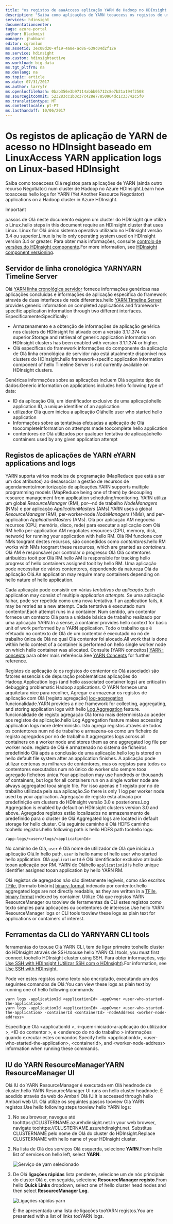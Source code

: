 ```yaml
---
title: "os registos de aaaAccess aplicação YARN de Hadoop no HDInsight baseado em Linux - Azure | Microsoft Docs"
description: "Saiba como aplicações de YARN tooaccess os registos de um cluster de HDInsight (Hadoop) baseado em Linux utilizando Olá da linha de comandos e um browser."
services: hdinsight
documentationcenter: 
tags: azure-portal
author: Blackmist
manager: jhubbard
editor: cgronlun
ms.assetid: 3ec08d20-4f19-4a8e-ac86-639c04d2f12e
ms.service: hdinsight
ms.custom: hdinsightactive
ms.workload: big-data
ms.tgt_pltfrm: na
ms.devlang: na
ms.topic: article
ms.date: 07/31/2017
ms.author: larryfr
ms.openlocfilehash: 0bab356e3b97114abbb05712c8e7b21a194f2508
ms.sourcegitcommit: 523283cc1b3c37c428e77850964dc1c33742c5f0
ms.translationtype: MT
ms.contentlocale: pt-PT
ms.lasthandoff: 10/06/2017
---
```

# <a name="access-yarn-application-logs-on-linux-based-hdinsight"></a><span data-ttu-id="94c37-103">Os registos de aplicação de YARN de acesso no HDInsight baseado em Linux</span><span class="sxs-lookup"><span data-stu-id="94c37-103">Access YARN application logs on Linux-based HDInsight</span></span>

<span data-ttu-id="94c37-104">Saiba como tooaccess Olá registos para aplicações de YARN (ainda outro recurso Negotiator) num cluster de Hadoop no Azure HDInsight.</span><span class="sxs-lookup"><span data-stu-id="94c37-104">Learn how tooaccess hello logs for YARN (Yet Another Resource Negotiator) applications on a Hadoop cluster in Azure HDInsight.</span></span>

> [!IMPORTANT]
> <span data-ttu-id="94c37-105">passos de Olá neste documento exigem um cluster do HDInsight que utiliza o Linux.</span><span class="sxs-lookup"><span data-stu-id="94c37-105">hello steps in this document require an HDInsight cluster that uses Linux.</span></span> <span data-ttu-id="94c37-106">Linux for Olá único sistema operativo utilizado no HDInsight versão 3.4 ou superior.</span><span class="sxs-lookup"><span data-stu-id="94c37-106">Linux is hello only operating system used on HDInsight version 3.4 or greater.</span></span> <span data-ttu-id="94c37-107">Para obter mais informações, consulte [controlo de versões do HDInsight componente](hdinsight-component-versioning.md#hdinsight-windows-retirement).</span><span class="sxs-lookup"><span data-stu-id="94c37-107">For more information, see [HDInsight component versioning](hdinsight-component-versioning.md#hdinsight-windows-retirement).</span></span>

## <span data-ttu-id="94c37-108"><a name="YARNTimelineServer"></a>Servidor de linha cronológica YARN</span><span class="sxs-lookup"><span data-stu-id="94c37-108"><a name="YARNTimelineServer"></a>YARN Timeline Server</span></span>

<span data-ttu-id="94c37-109">Olá [YARN linha cronológica servidor](http://hadoop.apache.org/docs/r2.4.0/hadoop-yarn/hadoop-yarn-site/TimelineServer.html) fornece informações genéricas nas aplicações concluídas e informações de aplicação específica do framework através de duas interfaces de rede diferentes.</span><span class="sxs-lookup"><span data-stu-id="94c37-109">hello [YARN Timeline Server](http://hadoop.apache.org/docs/r2.4.0/hadoop-yarn/hadoop-yarn-site/TimelineServer.html) provides generic information on completed applications and framework-specific application information through two different interfaces.</span></span> <span data-ttu-id="94c37-110">Especificamente:</span><span class="sxs-lookup"><span data-stu-id="94c37-110">Specifically:</span></span>

* <span data-ttu-id="94c37-111">Armazenamento e a obtenção de informações de aplicação genérica nos clusters do HDInsight foi ativado com a versão 3.1.1.374 ou superior.</span><span class="sxs-lookup"><span data-stu-id="94c37-111">Storage and retrieval of generic application information on HDInsight clusters has been enabled with version 3.1.1.374 or higher.</span></span>
* <span data-ttu-id="94c37-112">Olá específicas do framework informações do componente da aplicação de Olá linha cronológica de servidor não está atualmente disponível nos clusters do HDInsight.</span><span class="sxs-lookup"><span data-stu-id="94c37-112">hello framework-specific application information component of hello Timeline Server is not currently available on HDInsight clusters.</span></span>

<span data-ttu-id="94c37-113">Genéricas informações sobre as aplicações incluem Olá seguinte tipo de dados:</span><span class="sxs-lookup"><span data-stu-id="94c37-113">Generic information on applications includes hello following type of data:</span></span>

* <span data-ttu-id="94c37-114">ID da aplicação Olá, um identificador exclusivo de uma aplicação</span><span class="sxs-lookup"><span data-stu-id="94c37-114">hello application ID, a unique identifier of an application</span></span>
* <span data-ttu-id="94c37-115">utilizador Olá quem iniciou a aplicação Olá</span><span class="sxs-lookup"><span data-stu-id="94c37-115">hello user who started hello application</span></span>
* <span data-ttu-id="94c37-116">Informações sobre as tentativas efetuadas a aplicação de Olá toocomplete</span><span class="sxs-lookup"><span data-stu-id="94c37-116">Information on attempts made toocomplete hello application</span></span>
* <span data-ttu-id="94c37-117">contentores de Olá utilizados por qualquer tentativa de aplicação</span><span class="sxs-lookup"><span data-stu-id="94c37-117">hello containers used by any given application attempt</span></span>

## <span data-ttu-id="94c37-118"><a name="YARNAppsAndLogs"></a>Registos de aplicações de YARN e</span><span class="sxs-lookup"><span data-stu-id="94c37-118"><a name="YARNAppsAndLogs"></a>YARN applications and logs</span></span>

<span data-ttu-id="94c37-119">YARN suporta vários modelos de programação (MapReduce que está a ser um dos atributos) ao desassociar a gestão de recursos de agendamento/monitorização de aplicações.</span><span class="sxs-lookup"><span data-stu-id="94c37-119">YARN supports multiple programming models (MapReduce being one of them) by decoupling resource management from application scheduling/monitoring.</span></span> <span data-ttu-id="94c37-120">YARN utiliza um global *ResourceManager* (RM), por--nó de trabalho *NodeManagers* (NMs) e por aplicação *ApplicationMasters* (AMs).</span><span class="sxs-lookup"><span data-stu-id="94c37-120">YARN uses a global *ResourceManager* (RM), per-worker-node *NodeManagers* (NMs), and per-application *ApplicationMasters* (AMs).</span></span> <span data-ttu-id="94c37-121">Olá por aplicação AM negoceia recursos (CPU, memória, disco, rede) para executar a aplicação com Olá RM.</span><span class="sxs-lookup"><span data-stu-id="94c37-121">hello per-application AM negotiates resources (CPU, memory, disk, network) for running your application with hello RM.</span></span> <span data-ttu-id="94c37-122">Olá RM funciona com NMs toogrant destes recursos, são concedidos como *contentores*.</span><span class="sxs-lookup"><span data-stu-id="94c37-122">hello RM works with NMs toogrant these resources, which are granted as *containers*.</span></span> <span data-ttu-id="94c37-123">Olá AM é responsável por controlar o progresso Olá Olá contentores atribuídos tooit por Olá RM.</span><span class="sxs-lookup"><span data-stu-id="94c37-123">hello AM is responsible for tracking hello progress of hello containers assigned tooit by hello RM.</span></span> <span data-ttu-id="94c37-124">Uma aplicação pode necessitar de vários contentores, dependendo da natureza Olá da aplicação Olá.</span><span class="sxs-lookup"><span data-stu-id="94c37-124">An application may require many containers depending on hello nature of hello application.</span></span>

<span data-ttu-id="94c37-125">Cada aplicação pode consistir em várias *tentativas da aplicação*.</span><span class="sxs-lookup"><span data-stu-id="94c37-125">Each application may consist of multiple *application attempts*.</span></span> <span data-ttu-id="94c37-126">Se uma aplicação falhar, pode ser repetida como uma nova tentativa.</span><span class="sxs-lookup"><span data-stu-id="94c37-126">If an application fails, it may be retried as a new attempt.</span></span> <span data-ttu-id="94c37-127">Cada tentativa é executado num contentor.</span><span class="sxs-lookup"><span data-stu-id="94c37-127">Each attempt runs in a container.</span></span> <span data-ttu-id="94c37-128">Num sentido, um contentor fornece um contexto Olá para a unidade básica de trabalho realizado por uma aplicação YARN.</span><span class="sxs-lookup"><span data-stu-id="94c37-128">In a sense, a container provides hello context for basic unit of work performed by a YARN application.</span></span> <span data-ttu-id="94c37-129">Todo o trabalho que é efetuado no contexto de Olá de um contentor é executado no nó de trabalho única de Olá no qual Olá contentor foi alocado.</span><span class="sxs-lookup"><span data-stu-id="94c37-129">All work that is done within hello context of a container is performed on hello single worker node on which hello container was allocated.</span></span> <span data-ttu-id="94c37-130">Consulte [YARN conceitos] [ YARN-concepts] para obter mais referência.</span><span class="sxs-lookup"><span data-stu-id="94c37-130">See [YARN Concepts][YARN-concepts] for further reference.</span></span>

<span data-ttu-id="94c37-131">Registos de aplicação (e os registos do contentor de Olá associado) são fatores essenciais de depuração problemáticas aplicações do Hadoop.</span><span class="sxs-lookup"><span data-stu-id="94c37-131">Application logs (and hello associated container logs) are critical in debugging problematic Hadoop applications.</span></span> <span data-ttu-id="94c37-132">O YARN fornece uma arquitetura nice para recolher, Agregar e armazenar os registos de aplicação com Olá [registo agregação] [ log-aggregation] funcionalidade.</span><span class="sxs-lookup"><span data-stu-id="94c37-132">YARN provides a nice framework for collecting, aggregating, and storing application logs with hello [Log Aggregation][log-aggregation] feature.</span></span> <span data-ttu-id="94c37-133">funcionalidade de registo agregação Olá torna mais determinista ao aceder aos registos de aplicação.</span><span class="sxs-lookup"><span data-stu-id="94c37-133">hello Log Aggregation feature makes accessing application logs more deterministic.</span></span> <span data-ttu-id="94c37-134">Isto agrega registos através de todos os contentores num nó de trabalho e armazena-os como um ficheiro de registo agregados por nó de trabalho.</span><span class="sxs-lookup"><span data-stu-id="94c37-134">It aggregates logs across all containers on a worker node and stores them as one aggregated log file per worker node.</span></span> <span data-ttu-id="94c37-135">registo de Olá é armazenado no sistema de ficheiros predefinido Olá após a conclusão de uma aplicação.</span><span class="sxs-lookup"><span data-stu-id="94c37-135">hello log is stored on hello default file system after an application finishes.</span></span> <span data-ttu-id="94c37-136">A aplicação pode utilizar centenas ou milhares de contentores, mas os registos para todos os contentores executados num nó único do worker são sempre tooa agregado ficheiros única.</span><span class="sxs-lookup"><span data-stu-id="94c37-136">Your application may use hundreds or thousands of containers, but logs for all containers run on a single worker node are always aggregated tooa single file.</span></span> <span data-ttu-id="94c37-137">Por isso apenas é 1 registo por nó de trabalho utilizada pela sua aplicação.</span><span class="sxs-lookup"><span data-stu-id="94c37-137">So there is only 1 log per worker node used by your application.</span></span> <span data-ttu-id="94c37-138">Agregação de registo está ativada por predefinição em clusters do HDInsight versão 3.0 e posteriores.</span><span class="sxs-lookup"><span data-stu-id="94c37-138">Log Aggregation is enabled by default on HDInsight clusters version 3.0 and above.</span></span> <span data-ttu-id="94c37-139">Agregados registos estão localizados no armazenamento de predefinido para o cluster de Olá.</span><span class="sxs-lookup"><span data-stu-id="94c37-139">Aggregated logs are located in default storage for hello cluster.</span></span> <span data-ttu-id="94c37-140">Olá seguinte caminho é Olá HDFS caminho toohello registos:</span><span class="sxs-lookup"><span data-stu-id="94c37-140">hello following path is hello HDFS path toohello logs:</span></span>

    /app-logs/<user>/logs/<applicationId>

<span data-ttu-id="94c37-141">No caminho de Olá, `user` é Olá nome de utilizador de Olá que iniciou a aplicação Olá.</span><span class="sxs-lookup"><span data-stu-id="94c37-141">In hello path, `user` is hello name of hello user who started hello application.</span></span> <span data-ttu-id="94c37-142">Olá `applicationId` é Olá Identificador exclusivo atribuído tooan aplicação por RM. YARN de Olá</span><span class="sxs-lookup"><span data-stu-id="94c37-142">hello `applicationId` is hello unique identifier assigned tooan application by hello YARN RM.</span></span>

<span data-ttu-id="94c37-143">Olá registos de agregados não são diretamente legíveis, como são escritos [TFile][T-file], [formato binário] [ binary-format] indexado por contentor.</span><span class="sxs-lookup"><span data-stu-id="94c37-143">hello aggregated logs are not directly readable, as they are written in a [TFile][T-file], [binary format][binary-format] indexed by container.</span></span> <span data-ttu-id="94c37-144">Utilize Olá que registos YARN ResourceManager ou tooview de ferramentas da CLI estes registos como texto simples para aplicações ou contentores de interesse.</span><span class="sxs-lookup"><span data-stu-id="94c37-144">Use hello YARN ResourceManager logs or CLI tools tooview these logs as plain text for applications or containers of interest.</span></span>

## <a name="yarn-cli-tools"></a><span data-ttu-id="94c37-145">Ferramentas da CLI do YARN</span><span class="sxs-lookup"><span data-stu-id="94c37-145">YARN CLI tools</span></span>

<span data-ttu-id="94c37-146">ferramentas do toouse Olá YARN CLI, tem de ligar primeiro toohello cluster do HDInsight através de SSH.</span><span class="sxs-lookup"><span data-stu-id="94c37-146">toouse hello YARN CLI tools, you must first connect toohello HDInsight cluster using SSH.</span></span> <span data-ttu-id="94c37-147">Para obter informações, veja [Use SSH with HDInsight (Utilizar SSH com o HDInsight)](hdinsight-hadoop-linux-use-ssh-unix.md).</span><span class="sxs-lookup"><span data-stu-id="94c37-147">For information, see [Use SSH with HDInsight](hdinsight-hadoop-linux-use-ssh-unix.md).</span></span>

<span data-ttu-id="94c37-148">Pode ver estes registos como texto não encriptado, executando um dos seguintes comandos de Olá:</span><span class="sxs-lookup"><span data-stu-id="94c37-148">You can view these logs as plain text by running one of hello following commands:</span></span>

    yarn logs -applicationId <applicationId> -appOwner <user-who-started-the-application>
    yarn logs -applicationId <applicationId> -appOwner <user-who-started-the-application> -containerId <containerId> -nodeAddress <worker-node-address>

<span data-ttu-id="94c37-149">Especifique Olá &lt;applicationId >, &lt;-quem-iniciado-a-aplicação do utilizador >, &lt;ID do contentor >, e &lt;endereço do nó do trabalho > informações quando executar estes comandos.</span><span class="sxs-lookup"><span data-stu-id="94c37-149">Specify hello &lt;applicationId>, &lt;user-who-started-the-application>, &lt;containerId>, and &lt;worker-node-address> information when running these commands.</span></span>

## <a name="yarn-resourcemanager-ui"></a><span data-ttu-id="94c37-150">IU do YARN ResourceManager</span><span class="sxs-lookup"><span data-stu-id="94c37-150">YARN ResourceManager UI</span></span>

<span data-ttu-id="94c37-151">Olá IU do YARN ResourceManager é executada em Olá headnode de cluster.</span><span class="sxs-lookup"><span data-stu-id="94c37-151">hello YARN ResourceManager UI runs on hello cluster headnode.</span></span> <span data-ttu-id="94c37-152">É acedido através da web do Ambari Olá IU.</span><span class="sxs-lookup"><span data-stu-id="94c37-152">It is accessed through hello Ambari web UI.</span></span> <span data-ttu-id="94c37-153">Olá utilize os seguintes passos tooview Olá YARN registos:</span><span class="sxs-lookup"><span data-stu-id="94c37-153">Use hello following steps tooview hello YARN logs:</span></span>

1. <span data-ttu-id="94c37-154">No seu browser, navegue até toohttps://CLUSTERNAME.azurehdinsight.net.</span><span class="sxs-lookup"><span data-stu-id="94c37-154">In your web browser, navigate toohttps://CLUSTERNAME.azurehdinsight.net.</span></span> <span data-ttu-id="94c37-155">Substitua CLUSTERNAME pelo nome de Olá do cluster do HDInsight.</span><span class="sxs-lookup"><span data-stu-id="94c37-155">Replace CLUSTERNAME with hello name of your HDInsight cluster.</span></span>
2. <span data-ttu-id="94c37-156">Na lista de Olá dos serviços Olá esquerda, selecione **YARN**.</span><span class="sxs-lookup"><span data-stu-id="94c37-156">From hello list of services on hello left, select **YARN**.</span></span>

    ![Serviço de yarn selecionado](./media/hdinsight-hadoop-access-yarn-app-logs-linux/yarnservice.png)
3. <span data-ttu-id="94c37-158">De Olá **ligações rápidas** lista pendente, selecione um de nós principais do cluster Olá e, em seguida, selecione **ResourceManager registo**.</span><span class="sxs-lookup"><span data-stu-id="94c37-158">From hello **Quick Links** dropdown, select one of hello cluster head nodes and then select **ResourceManager Log**.</span></span>

    ![Ligações rápidas yarn](./media/hdinsight-hadoop-access-yarn-app-logs-linux/yarnquicklinks.png)

    <span data-ttu-id="94c37-160">É-lhe apresentada uma lista de ligações tooYARN registos.</span><span class="sxs-lookup"><span data-stu-id="94c37-160">You are presented with a list of links tooYARN logs.</span></span>

[YARN-timeline-server]:http://hadoop.apache.org/docs/r2.4.0/hadoop-yarn/hadoop-yarn-site/TimelineServer.html
[log-aggregation]:http://hortonworks.com/blog/simplifying-user-logs-management-and-access-in-yarn/
[T-file]:https://issues.apache.org/jira/secure/attachment/12396286/TFile%20Specification%2020081217.pdf
[binary-format]:https://issues.apache.org/jira/browse/HADOOP-3315
[YARN-concepts]:http://hortonworks.com/blog/apache-hadoop-yarn-concepts-and-applications/
